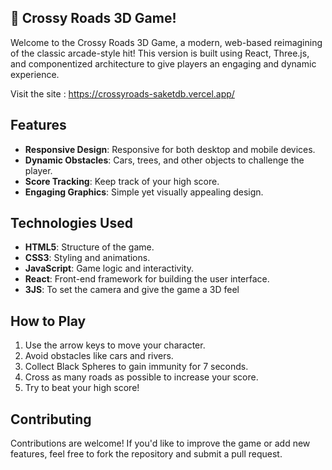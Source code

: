 ## 🚧 Crossy Roads 3D Game!

Welcome to the Crossy Roads 3D Game, a modern, web-based reimagining of the classic arcade-style hit! This version is built using React, Three.js, and componentized architecture to give players an engaging and dynamic experience.  

Visit the site : https://crossyroads-saketdb.vercel.app/

## Features

- **Responsive Design**: Responsive for both desktop and mobile devices.
- **Dynamic Obstacles**: Cars, trees, and other objects to challenge the player.
- **Score Tracking**: Keep track of your high score.
- **Engaging Graphics**: Simple yet visually appealing design.

## Technologies Used

- **HTML5**: Structure of the game.
- **CSS3**: Styling and animations.
- **JavaScript**: Game logic and interactivity.
- **React**: Front-end framework for building the user interface.
- **3JS**: To set the camera and give the game a 3D feel

## How to Play

1. Use the arrow keys to move your character.
2. Avoid obstacles like cars and rivers.
3. Collect Black Spheres to gain immunity for 7 seconds.
4. Cross as many roads as possible to increase your score.
5. Try to beat your high score!

## Contributing

Contributions are welcome! If you'd like to improve the game or add new features, feel free to fork the repository and submit a pull request.
